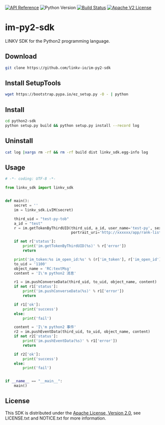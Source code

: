 [![API Reference](https://img.shields.io/badge/api-reference-blue.svg)]()
![Python Version](https://img.shields.io/badge/python-2.7.9｜2.7.16｜2.7.18-blue.svg)
[![Build Status](https://img.shields.io/static/v1?label=build&message=passing&color=32CD32)]()
[![Apache V2 License](https://img.shields.io/badge/license-Apache%20V2-blue.svg)](https://github.com/linkv-io/python-sdk/blob/master/LICENSE)

# im-py2-sdk

LINKV SDK for the Python2 programming language.

## Download
```sh
git clone https://github.com/linkv-io/im-py2-sdk
```

## Install SetupTools
```sh
wget https://bootstrap.pypa.io/ez_setup.py -O - | python
```

## Install
```sh
cd python2-sdk
python setup.py build && python setup.py install --record log
```

## Uninstall
```sh
cat log |xargs rm -rf && rm -rf build dist linkv_sdk.egg-info log
```

## Usage

```python
# -*- coding: UTF-8 -*-

from linkv_sdk import linkv_sdk


def main():
    secret = ''
    im = linkv_sdk.LvIM(secret)

    third_uid = "test-py-tob"
    a_id = "test"
    r = im.getTokenByThirdUID(third_uid, a_id, user_name='test-py', sex=linkv_sdk.SexTypeUnknown,
                              portrait_uri='http://xxxxxx/app/rank-list/static/img/defaultavatar.cd935fdb.png')

    if not r['status']:
        print('im.getTokenByThirdUID(%s)' % r['error'])
        return

    print('im_token:%s im_open_id:%s' % (r['im_token'], r['im_open_id']))
    to_uid = '1100'
    object_name = 'RC:textMsg'
    content = 'I\'m python2 消息'

    r1 = im.pushConverseData(third_uid, to_uid, object_name, content)
    if not r1['status']:
        print('im.pushConverseData(%s)' % r1['error'])
        return

    if r1['ok']:
        print('success')
    else:
        print('fail')

    content = 'I\'m python2 事件'
    r2 = im.pushEventData(third_uid, to_uid, object_name, content)
    if not r2['status']:
        print('im.pushEventData(%s)' % r1['error'])
        return

    if r2['ok']:
        print('success')
    else:
        print('fail')


if __name__ == "__main__":
    main()

```

## License

This SDK is distributed under the
[Apache License, Version 2.0](http://www.apache.org/licenses/LICENSE-2.0),
see LICENSE.txt and NOTICE.txt for more information.